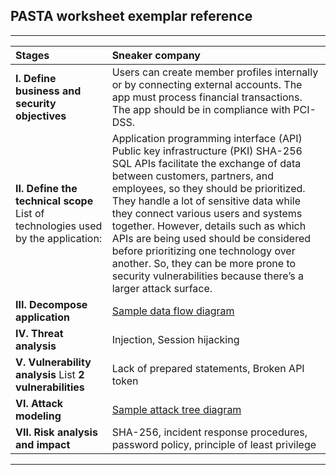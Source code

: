 ## PASTA worksheet exemplar reference

---

| Stages | Sneaker company |
| :---- | :---- |
| **I. Define business and security objectives** | Users can create member profiles internally or by connecting external accounts. The app must process financial transactions. The app should be in compliance with PCI-DSS. |
| **II. Define the technical scope** List of technologies used by the application: | Application programming interface (API) Public key infrastructure (PKI) SHA-256 SQL APIs facilitate the exchange of data between customers, partners, and employees, so they should be prioritized. They handle a lot of sensitive data while they connect various users and systems together. However, details such as which APIs are being used should be considered before prioritizing one technology over another. So, they can be more prone to security vulnerabilities because there’s a larger attack surface. |
| **III. Decompose application** | [Sample data flow diagram](https://docs.google.com/presentation/d/1ol7y79popTFfNHM-90ES-H-i1Lpd0YNvPShxBlXozjg/template/preview?resourcekey=0-DZAkf7Vzh2PXsP-j3oXV-g) |
| **IV. Threat analysis** | Injection, Session hijacking |
| **V. Vulnerability analysis** List **2 vulnerabilities** |  Lack of prepared statements, Broken API token |
| **VI. Attack modeling** | [Sample attack tree diagram](https://docs.google.com/presentation/d/1FmWLyHgmq9XQoVuMxOym2PHO8IuedCkan4moYnI-EJ0/template/preview?usp=sharing&resourcekey=0-zYPY7AhPJdcClXamlAfOag) |
| **VII. Risk analysis and impact** | SHA-256, incident response procedures, password policy, principle of least privilege |

---


